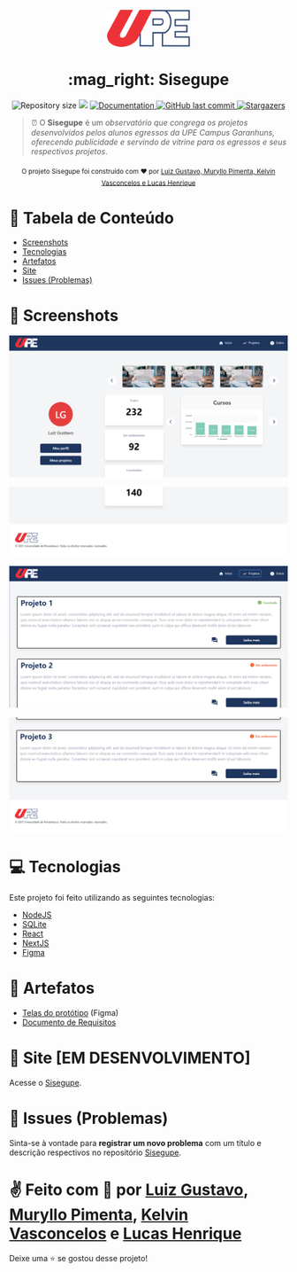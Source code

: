 <p align="center">
   <img src="./.github/logo-upe.png" width="150"/>
</p>

<h1 align="center"> :mag_right: Sisegupe </h1>

<p align="center">
  <img alt="Repository size" src="https://img.shields.io/github/repo-size/MurylloEx/Sisegupe?color=0853c4">

  <img src="https://img.shields.io/badge/version-1.0.0-0853c4.svg?cacheSeconds=2592000" />
  <a href="https://github.com/MurylloEx/Sisegupe/#readme">
    <img alt="Documentation" src="https://img.shields.io/badge/documentation-yes-0853c4.svg" target="_blank" />
  </a>
   <a href="https://github.com/MurylloEx/Sisegupe/commits/master">
      <img alt="GitHub last commit" src="https://img.shields.io/github/last-commit/MurylloEx/Sisegupe?color=0853c4">
  </a>
   <a href="https://github.com/MurylloEx/Sisegupe/stargazers">
      <img alt="Stargazers" src="https://img.shields.io/github/stars/MurylloEx/Sisegupe?color=0853c4&logo=github">
   </a>
</p>

> ⏰ O **Sisegupe** é um _observatório que congrega os projetos desenvolvidos pelos alunos egressos da UPE Campus Garanhuns, oferecendo publicidade e servindo de vitrine para os egressos e seus respectivos projetos_.

<div align="center">
  <sub>O projeto Sisegupe foi construído com ❤︎ por
    <a href="https://github.com/tonicprism">Luiz Gustavo, </a>
    <a href="https://github.com/MurylloEx">Muryllo Pimenta, </a>
    <a href="https://github.com/KelvinVasconcelos">Kelvin Vasconcelos </a>
    <a href="https://github.com/Wolf-gangSE">e Lucas Henrique</a>
  </sub>
</div>

# :pushpin: Tabela de Conteúdo

- [Screenshots](#camera_flash-screenshots)
- [Tecnologias](#computer-technologies)
- [Artefatos](#monocle_face-artefatos)
- [Site](#construction_worker-how-to-run)
- [Issues (Problemas)](#bug-issues)

# 📸 Screenshots

<p align="center">
   <img src="./.github/screenshots/home-1.png" />
</p>
<p align="center">
   <img src="./.github/screenshots/home-2.png" />
</p>
<p align="center">
   <img src="./.github/screenshots/projects-1.png" />
</p>
<p align="center">
   <img src="./.github/screenshots/projects-2.png" />
</p>

# :computer: Tecnologias

Este projeto foi feito utilizando as seguintes tecnologias:

- [NodeJS](https://nodejs.org/pt-br/)
- [SQLite](https://www.sqlite.org/index.html)
- [React](https://pt-br.reactjs.org/)
- [NextJS](https://nextjs.org/)
- [Figma](https://www.figma.com/)

# 🧐 Artefatos

- [Telas do protótipo](https://www.figma.com/file/9sv1E3Ni1IEJbIUGKpKptb/ACE-IV?node-id=0%3A1) (Figma)
- [Documento de Requisitos](https://docs.google.com/document/d/1qIx8YwccQ5LlimZONoryeNX2JD2nnLVM/edit?usp=sharing&ouid=105969994372846157930&rtpof=true&sd=true)

# :construction_worker: Site [EM DESENVOLVIMENTO]

Acesse o [Sisegupe]().
# :bug: Issues (Problemas)

Sinta-se à vontade para **registrar um novo problema** com um título e descrição respectivos no repositório [Sisegupe](https://github.com/MurylloEx/Sisegupe/issues).

# ✌ Feito com 💙 por [Luiz Gustavo](https://github.com/tonicprism/), [Muryllo Pimenta](https://github.com/MurylloEx), [Kelvin Vasconcelos](https://github.com/KelvinVasconcelos) e [Lucas Henrique](https://github.com/Wolf-gangSE)

Deixe uma ⭐️ se gostou desse projeto!
